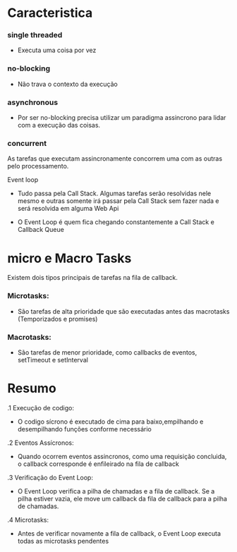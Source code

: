 # Caracteristica

### single threaded
- Executa uma coisa por vez


### no-blocking
- Não trava o contexto da execução


### asynchronous
- Por ser no-blocking precisa utilizar um paradigma assincrono para lidar com a execução das coisas.


### concurrent
As tarefas que executam assincronamente concorrem uma com as outras pelo processamento.

Event loop
- Tudo passa pela Call Stack. Algumas tarefas serão resolvidas nele mesmo e outras somente irá passar pela Call Stack sem fazer nada e será resolvida em alguma Web Api

- O Event Loop é quem fica chegando constantemente a Call Stack e Callback Queue


# micro e Macro Tasks
Existem dois tipos principais de tarefas na fila de callback.

### Microtasks:
- São tarefas de alta prioridade que são executadas antes das macrotasks (Temporizados e promises)

### Macrotasks:
- São tarefas de menor prioridade, como callbacks de eventos, setTimeout e setInterval


# Resumo

.1 Execução de codigo:
- O codigo sícrono é executado de cima para baixo,empilhando e desempilhando funções conforme necessário


.2 Eventos Assícronos:
- Quando ocorrem eventos assincronos, como uma requisição concluida, o callback corresponde é enfileirado na fila de callback

.3 Verificação do Event Loop:
- O Event Loop verifica a pilha de chamadas e a fila de callback. Se a pilha estiver vazia, ele move um callback da fila de callback para a pilha de chamadas.

.4 Microtasks:
- Antes de verificar novamente a fila de callback, o Event Loop executa todas as microtasks pendentes